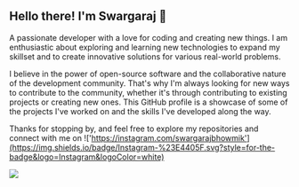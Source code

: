 ## Hello there! I'm Swargaraj 👋

A passionate developer with a love for coding and creating new things. I am enthusiastic about exploring and learning new technologies to expand my skillset and to create innovative solutions for various real-world problems.

I believe in the power of open-source software and the collaborative nature of the development community. That's why I'm always looking for new ways to contribute to the community, whether it's through contributing to existing projects or creating new ones. This GitHub profile is a showcase of some of the projects I've worked on and the skills I've developed along the way.

Thanks for stopping by, and feel free to explore my repositories and connect with me on
!['https://instagram.com/swargarajbhowmik'](https://img.shields.io/badge/Instagram-%23E4405F.svg?style=for-the-badge&logo=Instagram&logoColor=white)

![](https://komarev.com/ghpvc/?username=swargarajbhowmik&color=blue)
